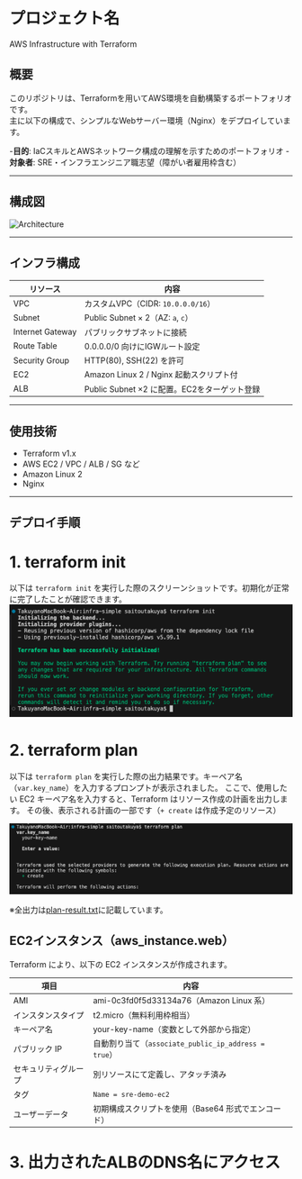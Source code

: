 # プロジェクト名
AWS Infrastructure with Terraform

## 概要
このリポジトリは、Terraformを用いてAWS環境を自動構築するポートフォリオです。  
主に以下の構成で、シンプルなWebサーバー環境（Nginx）をデプロイしています。

-**目的**: IaCスキルとAWSネットワーク構成の理解を示すためのポートフォリオ
-**対象者**: SRE・インフラエンジニア職志望（障がい者雇用枠含む）

---

## 構成図

![Architecture](./images/architecture.png) <!-- 構成図ファイルへのパス -->

---

## インフラ構成

| リソース | 内容 |
|----------|------|
| VPC | カスタムVPC（CIDR: `10.0.0.0/16`） |
| Subnet | Public Subnet × 2（AZ: `a`, `c`） |
| Internet Gateway | パブリックサブネットに接続 |
| Route Table | 0.0.0.0/0 向けにIGWルート設定 |
| Security Group | HTTP(80), SSH(22) を許可 |
| EC2 | Amazon Linux 2 / Nginx 起動スクリプト付 |
| ALB | Public Subnet ×2 に配置。EC2をターゲット登録 |

---

## 使用技術

- Terraform v1.x
- AWS EC2 / VPC / ALB / SG など
- Amazon Linux 2
- Nginx

---

## デプロイ手順
# 1. terraform init
以下は `terraform init` を実行した際のスクリーンショットです。初期化が正常に完了したことが確認できます。
![terraform init](./images/terraform-init-output.png)


# 2. terraform plan
以下は `terraform plan` を実行した際の出力結果です。キーペア名（`var.key_name`）を入力するプロンプトが表示されました。
ここで、使用したい EC2 キーペア名を入力すると、Terraform はリソース作成の計画を出力します。
その後、表示される計画の一部です（`+ create` は作成予定のリソース）

![terraform init](./images/terraform-init-output-02.png)

※全出力は[plan-result.txt](./plan-result.txt)に記載しています。

## EC2インスタンス（aws_instance.web）
Terraform により、以下の EC2 インスタンスが作成されます。

| 項目 | 内容 |
|------|------|
| AMI | ami-0c3fd0f5d33134a76（Amazon Linux 系） |
| インスタンスタイプ | t2.micro（無料利用枠相当） |
| キーペア名 | your-key-name（変数として外部から指定） |
| パブリック IP | 自動割り当て（`associate_public_ip_address = true`） |
| セキュリティグループ | 別リソースにて定義し、アタッチ済み |
| タグ | `Name = sre-demo-ec2` |
| ユーザーデータ | 初期構成スクリプトを使用（Base64 形式でエンコード） |

# 3. 出力されたALBのDNS名にアクセス
